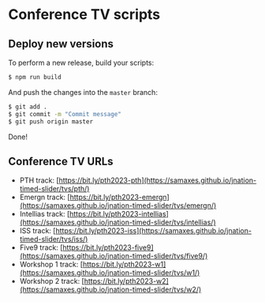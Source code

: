 # Conference TV scripts

## Deploy new versions

To perform a new release, build your scripts:

```sh
$ npm run build
```

And push the changes into the `master` branch:

```sh
$ git add .
$ git commit -m "Commit message"
$ git push origin master
```

Done!

## Conference TV URLs

* PTH track: [https://bit.ly/pth2023-pth](https://samaxes.github.io/jnation-timed-slider/tvs/pth/)
* Emergn track: [https://bit.ly/pth2023-emergn](https://samaxes.github.io/jnation-timed-slider/tvs/emergn/)
* Intellias track: [https://bit.ly/pth2023-intellias](https://samaxes.github.io/jnation-timed-slider/tvs/intellias/)
* ISS track: [https://bit.ly/pth2023-iss](https://samaxes.github.io/jnation-timed-slider/tvs/iss/)
* Five9 track: [https://bit.ly/pth2023-five9](https://samaxes.github.io/jnation-timed-slider/tvs/five9/)
* Workshop 1 track: [https://bit.ly/pth2023-w1](https://samaxes.github.io/jnation-timed-slider/tvs/w1/)
* Workshop 2 track: [https://bit.ly/pth2023-w2](https://samaxes.github.io/jnation-timed-slider/tvs/w2/)
